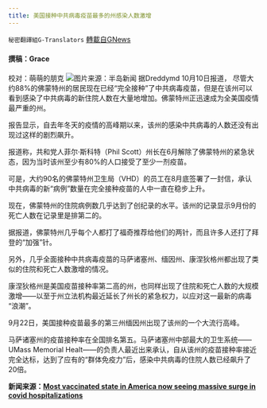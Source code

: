 ```yaml
---
title: 美国接种中共病毒疫苗最多的州感染人数激增
---
```

`秘密翻譯組G-Translators` [轉載自GNews](https://gnews.org/zh-hans/1584581/)

#### 撰稿：Grace
校对：萌萌的朋克
![](https://assets.gnews.org/wp-content/uploads/2021/10/2-32.jpg)图片来源：半岛新闻
据Dreddymd 10月10日报道， 尽管大约88%的佛蒙特州的居民现在已经“完全接种”了中共病毒疫苗，但是在该州可以看到感染了中共病毒的新住院人数在大量地增加。佛蒙特州正迅速成为全美国疫情最严重的州。

报告显示，自去年冬天的疫情的高峰期以来，该州的感染中共病毒的人数还没有出现过这样的剧烈飙升。

报道称，共和党人菲尔·斯科特（Phil Scott）州长在6月解除了佛蒙特州的紧急状态，因为当时该州至少有80%的人口接受了至少一剂疫苗。

可是，大约90名的佛蒙特州卫生局（VHD）的员工在8月底签署了一封信，承认中共病毒的新“病例”数量在完全接种疫苗的人中一直在稳步上升。

现在，佛蒙特州的住院病例数几乎达到了创纪录的水平。该州的记录显示9月份的死亡人数在记录里是排第二的。

据报道，佛蒙特州几乎每个人都打了福奇推荐给他们的两针，而且许多人还打了拜登的“加强”针。

另外，几乎全面接种中共病毒疫苗的马萨诸塞州、缅因州、康涅狄格州都出现了类似的住院和死亡人数激增的情况。

康涅狄格州是美国疫苗接种率第二高的州，也同样出现了住院和死亡人数的大规模激增——以至于州立法机构最近延长了州长的紧急权力，以应对这一最新的病毒 “浪潮”。

9月22日，美国接种疫苗最多的第三州缅因州出现了该州的一个大流行高峰。

马萨诸塞州的疫苗接种率在全国排名第五。马萨诸塞州中部最大的卫生系统——UMass Memorial Healt——的负责人最近出来承认，自从该州的疫苗接种率接近完全达标，达到了应有的“群体免疫力”后，感染中共病毒的住院人数已经飙升了20倍。

**新闻来源：[Most vaccinated state in America now seeing massive surge in covid hospitalizations](https://dreddymd.com/2021/10/10/most-vaccinated-state-in-america-now-seeing-massive-surge-in-covid-hospitalizations/)**
